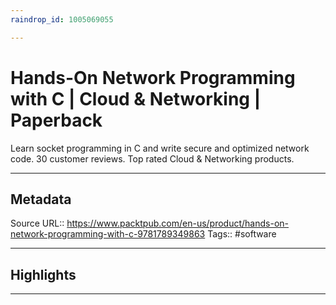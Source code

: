 ```yaml
---
raindrop_id: 1005069055

---
```


# Hands-On Network Programming with C | Cloud &amp; Networking | Paperback
Learn socket programming in C and write secure and optimized network code. 30 customer reviews. Top rated Cloud &amp; Networking products.
___
## Metadata
Source URL:: https://www.packtpub.com/en-us/product/hands-on-network-programming-with-c-9781789349863
Tags:: #software

___
## Highlights
___